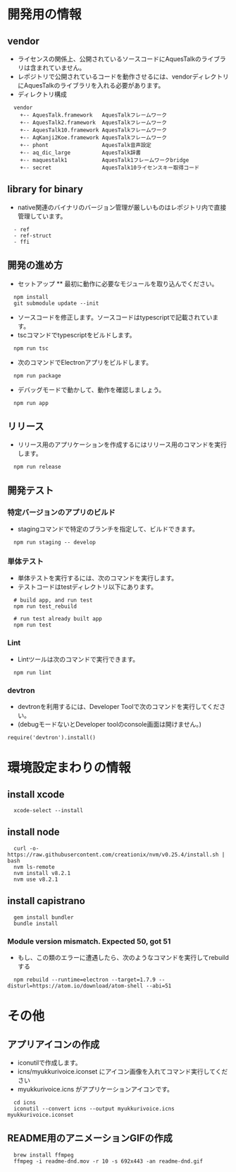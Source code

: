 # 開発用の情報
## vendor
* ライセンスの関係上、公開されているソースコードにAquesTalkのライブラリは含まれていません。
* レポジトリで公開されているコードを動作させるには、vendorディレクトリにAquesTalkのライブラリを入れる必要があります。
* ディレクトリ構成

```
  vendor
    +-- AquesTalk.framework   AquesTalkフレームワーク
    +-- AquesTalk2.framework  AquesTalkフレームワーク
    +-- AquesTalk10.framework AquesTalkフレームワーク
    +-- AqKanji2Koe.framework AquesTalkフレームワーク
    +-- phont                 AquesTalk音声設定
    +-- aq_dic_large          AquesTalk辞書
    +-- maquestalk1           AquesTalk1フレームワークbridge
    +-- secret                AquesTalk10ライセンスキー取得コード
```

## library for binary
* native関連のバイナリのバージョン管理が厳しいものはレポジトリ内で直接管理しています。

```
  - ref
  - ref-struct
  - ffi
```

## 開発の進め方
* セットアップ
** 最初に動作に必要なモジュールを取り込んでください。

```
  npm install
  git submodule update --init
```

* ソースコードを修正します。ソースコードはtypescriptで記載されています。
* tscコマンドでtypescriptをビルドします。

```
  npm run tsc
```

* 次のコマンドでElectronアプリをビルドします。

```
  npm run package
```

* デバッグモードで動かして、動作を確認しましょう。

```
  npm run app
```

## リリース
* リリース用のアプリケーションを作成するにはリリース用のコマンドを実行します。

```
  npm run release
```

## 開発テスト
### 特定バージョンのアプリのビルド
* stagingコマンドで特定のブランチを指定して、ビルドできます。

```
  npm run staging -- develop
```

### 単体テスト
* 単体テストを実行するには、次のコマンドを実行します。
* テストコードはtestディレクトリ以下にあります。

```
  # build app, and run test
  npm run test_rebuild
  
  # run test already built app
  npm run test
```

### Lint
* Lintツールは次のコマンドで実行できます。

```
  npm run lint
```

### devtron
* devtronを利用するには、Developer Toolで次のコマンドを実行してください。
* (debugモードないとDeveloper toolのconsole画面は開けません。)

```
require('devtron').install()
```

# 環境設定まわりの情報
## install xcode

```
  xcode-select --install
```

## install node

```
  curl -o- https://raw.githubusercontent.com/creationix/nvm/v0.25.4/install.sh | bash
  nvm ls-remote
  nvm install v8.2.1
  nvm use v8.2.1
```

## install capistrano

```
  gem install bundler
  bundle install
```

### Module version mismatch. Expected 50, got 51
* もし、この類のエラーに遭遇したら、次のようなコマンドを実行してrebuildする

```
  npm rebuild --runtime=electron --target=1.7.9 --disturl=https://atom.io/download/atom-shell --abi=51
```

# その他
## アプリアイコンの作成
* iconutilで作成します。
* icns/myukkurivoice.iconset にアイコン画像を入れてコマンド実行してください
* myukkurivoice.icns がアプリケーションアイコンです。

```
  cd icns
  iconutil --convert icns --output myukkurivoice.icns myukkurivoice.iconset
```

## README用のアニメーションGIFの作成

```
  brew install ffmpeg
  ffmpeg -i readme-dnd.mov -r 10 -s 692x443 -an readme-dnd.gif
```

